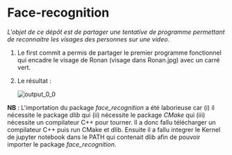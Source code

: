# Face-recognition

*L'objet de ce dépôt est de partager une tentative de programme permettant de reconnaitre les visages des personnes sur une video.*

1) Le first commit a permis de partager le premier programme fonctionnel qui encadre le visage de Ronan (visage dans Ronan.jpg) avec un carré vert.

2) Le résultat :
  
   ![output_0_0](https://github.com/user-attachments/assets/fd77e652-7f49-4682-8e9c-b1e748c400dd)



**NB** : L'importation du package *face_recognition* a été laborieuse car (i) il nécessite le package *dlib* qui (ii) nécessite le package *CMake* qui (iii) nécessite un compilateur C++ pour tourner.
Il a donc fallu télécharger un compilateur C++ puis run CMake et dlib. Ensuite il a fallu integrer le Kernel de jupyter notebook dans le PATH qui contenait dlib afin de pouvoir importer le package *face_recognition*.

